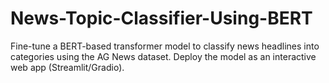 # News-Topic-Classifier-Using-BERT
Fine-tune a BERT-based transformer model to classify news headlines into categories using the AG News dataset. Deploy the model as an interactive web app (Streamlit/Gradio).
